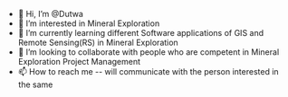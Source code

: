 - 👋 Hi, I’m @Dutwa
- 👀 I’m interested in Mineral Exploration
- 🌱 I’m currently learning different Software applications of GIS and Remote Sensing(RS) in Mineral Exploration
- 💞️ I’m looking to collaborate with people who are competent in Mineral Exploration Project Management
- 📫 How to reach me -- will communicate with the person interested in the same

<!---
Dutwa/Dutwa is a ✨ special ✨ repository because its `README.md` (this file) appears on your GitHub profile.
You can click the Preview link to take a look at your changes.
--->
